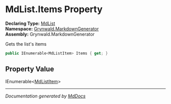 ﻿<!--  
  <auto-generated>   
    The contents of this file were generated by a tool.  
    Changes to this file may be list if the file is regenerated  
  </auto-generated>   
-->

# MdList.Items Property

**Declaring Type:** [MdList](../index.md)  
**Namespace:** [Grynwald.MarkdownGenerator](../../index.md)  
**Assembly:** Grynwald.MarkdownGenerator

Gets the list's items

```csharp
public IEnumerable<MdListItem> Items { get; }
```

## Property Value

IEnumerable\<[MdListItem](../../MdListItem/index.md)\>

___

*Documentation generated by [MdDocs](https://github.com/ap0llo/mddocs)*
